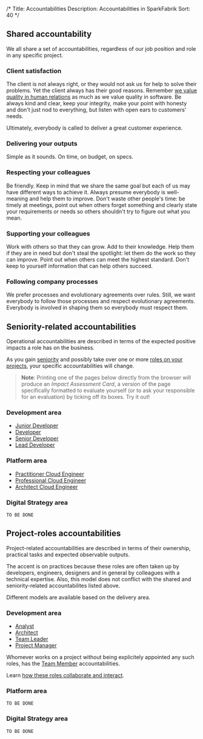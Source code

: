 /*
Title: Accountabilities
Description: Accountabilities in SparkFabrik
Sort: 40
*/

## Shared accountability

We all share a set of accountabilities, regardless of our job position and role in any specific project.

### Client satisfaction

The client is not always right, or they would not ask us for help to solve their problems. Yet the client always has their good reasons.
Remember [we value quality in human relations](https://www.sparkfabrik.com/en/the-manifesto/) as much as we value quality in software. Be always kind and clear, keep your integrity, make your point with honesty and don't just nod to everything, but listen with open ears to customers' needs.

Ultimately, everybody is called to deliver a great customer experience.

### Delivering your outputs

Simple as it sounds. On time, on budget, on specs.

### Respecting your colleagues

Be friendly. Keep in mind that we share the same goal but each of us may have different ways to achieve it. Always presume everybody is well-meaning and help them to improve. Don't waste other people's time: be timely at meetings, point out when others forget something and clearly state your requirements or needs so others shouldn't try to figure out what you mean.

### Supporting your colleagues

Work with others so that they can grow. Add to their knowledge. Help them if they are in need but don't steal the spotlight: let them do the work so they can improve. Point out when others can meet the highest standard. Don't keep to yourself information that can help others succeed.

### Following company processes

We prefer processes and evolutionary agreements over rules. Still, we want everybody to follow those processes and respect evolutionary agreements. Everybody is involved in shaping them so everybody must respect them.

## Seniority-related accountabilities

Operational accountabilities are described in terms of the expected positive impacts a role has on the business.

As you gain [seniority](/organization/operations#seniority-levels) and possibly take over one or more [roles on your projects](/organization/operations#project-roles), your specific accountabilities will change.

> **Note**: Printing one of the pages below directly from the browser will produce an _Impact Assessment Card_, a version of the page specifically formatted to evaluate yourself (or to ask your responsible for an evaluation) by ticking off its boxes. Try it out!

### Development area

* [Junior Developer](/resources/seniority-acc-dev-junior)
* [Developer](/resources/seniority-acc-dev-mid)
* [Senior Developer](/resources/seniority-acc-dev-senior)
* [Lead Developer](/resources/seniority-acc-dev-lead)

### Platform area

* [Practitioner Cloud Engineer](/resources/seniority-acc-cne-practitioner)
* [Professional Cloud Engineer](/resources/seniority-acc-cne-professional)
* [Architect Cloud Engineer](/resources/seniority-acc-cne-architect)

### Digital Strategy area

`TO BE DONE`

## Project-roles accountabilities

Project-related accountabilities are described in terms of their ownership, practical tasks and expected observable outputs.

The accent is on practices because these roles are often taken up by developers, engineers, designers and in general by colleagues with a technical expertise. Also, this model does not conflict with the shared and seniority-related accountabilites listed above.

Different models are available based on the delivery area.

### Development area

* [Analyst](/resources/projectroles-acc-analyst)
* [Architect](/resources/projectroles-acc-architect)
* [Team Leader](/resources/projectroles-acc-team-leader)
* [Project Manager](/resources/projectroles-acc-project-manager)

Whomever works on a project without being explicitely appointed any such roles, has the [Team Member](/resources/projectroles-acc-team-member) accountabilities.

Learn [how these roles collaborate and interact](/organization/operations#interactions-between-development-project-roles).

### Platform area

`TO BE DONE`

### Digital Strategy area

`TO BE DONE`